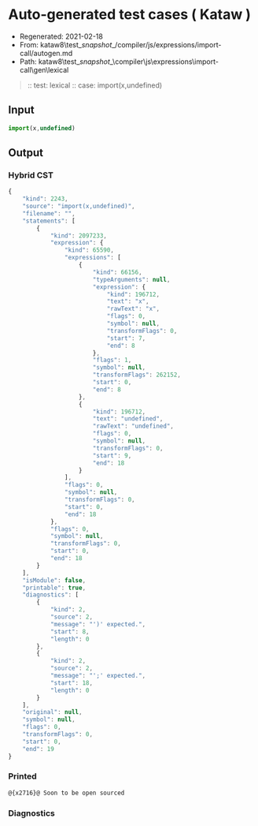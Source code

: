 # Auto-generated test cases ( Kataw )
- Regenerated: 2021-02-18
- From: kataw8\test\__snapshot__/compiler/js/expressions/import-call/autogen.md
- Path: kataw8\test\__snapshot__\compiler\js\expressions\import-call\gen\lexical
> :: test: lexical
> :: case: import(x,undefined)
## Input

`````js
import(x,undefined)
`````

## Output

### Hybrid CST

```javascript
{
    "kind": 2243,
    "source": "import(x,undefined)",
    "filename": "",
    "statements": [
        {
            "kind": 2097233,
            "expression": {
                "kind": 65590,
                "expressions": [
                    {
                        "kind": 66156,
                        "typeArguments": null,
                        "expression": {
                            "kind": 196712,
                            "text": "x",
                            "rawText": "x",
                            "flags": 0,
                            "symbol": null,
                            "transformFlags": 0,
                            "start": 7,
                            "end": 8
                        },
                        "flags": 1,
                        "symbol": null,
                        "transformFlags": 262152,
                        "start": 0,
                        "end": 8
                    },
                    {
                        "kind": 196712,
                        "text": "undefined",
                        "rawText": "undefined",
                        "flags": 0,
                        "symbol": null,
                        "transformFlags": 0,
                        "start": 9,
                        "end": 18
                    }
                ],
                "flags": 0,
                "symbol": null,
                "transformFlags": 0,
                "start": 0,
                "end": 18
            },
            "flags": 0,
            "symbol": null,
            "transformFlags": 0,
            "start": 0,
            "end": 18
        }
    ],
    "isModule": false,
    "printable": true,
    "diagnostics": [
        {
            "kind": 2,
            "source": 2,
            "message": "')' expected.",
            "start": 8,
            "length": 0
        },
        {
            "kind": 2,
            "source": 2,
            "message": "';' expected.",
            "start": 18,
            "length": 0
        }
    ],
    "original": null,
    "symbol": null,
    "flags": 0,
    "transformFlags": 0,
    "start": 0,
    "end": 19
}
```

### Printed

```javascript
@{x2716}@ Soon to be open sourced
```

### Diagnostics

```javascript

```


